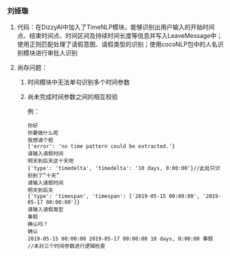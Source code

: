 ### 刘娅璇

1. 代码：在DizzyAI中加入了TimeNLP模块，能够识别出用户输入的开始时间点、结束时间点、时间区间及持续时间长度等信息并写入LeaveMessage中；使用正则匹配处理了请假意图、请假类型的识别；使用cocoNLP包中的人名识别模块进行审批人识别

2. 尚存问题：

   1. 时间模块中无法单句识别多个时间参数

   2. 尚未完成时间参数之间的相互校验

      例：

      ```
      你好
      你要做什么呢
      我想请个假
      {'error': 'no time pattern could be extracted.'}
      请输入请假时间
      明天到后天这十天吧
      {'type': 'timedelta', 'timedelta': '10 days, 0:00:00'}//此处只识别到了“十天”
      请输入请假时间
      明天到后天
      {'type': 'timespan', 'timespan': ['2019-05-15 00:00:00', '2019-05-17 00:00:00']}
      请输入请假类型
      事假
      确认吗？
      确认
      2019-05-15 00:00:00 2019-05-17 00:00:00 10 days, 0:00:00 事假
      //未对三个时间参数进行逻辑检查
      ```

      